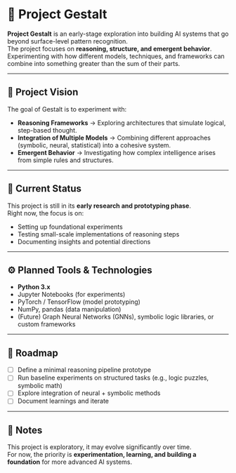 # 🧠 Project Gestalt

**Project Gestalt** is an early-stage exploration into building AI systems that go beyond surface-level pattern recognition.  
The project focuses on **reasoning, structure, and emergent behavior**. Experimenting with how different models, techniques, and frameworks can combine into something greater than the sum of their parts.  

---

## 🎯 Project Vision
The goal of Gestalt is to experiment with:  
- **Reasoning Frameworks** → Exploring architectures that simulate logical, step-based thought.  
- **Integration of Multiple Models** → Combining different approaches (symbolic, neural, statistical) into a cohesive system.  
- **Emergent Behavior** → Investigating how complex intelligence arises from simple rules and structures.  

---

## 🚧 Current Status
This project is still in its **early research and prototyping phase**.  
Right now, the focus is on:  
- Setting up foundational experiments  
- Testing small-scale implementations of reasoning steps  
- Documenting insights and potential directions  

---

## ⚙️ Planned Tools & Technologies
- **Python 3.x**  
- Jupyter Notebooks (for experiments)  
- PyTorch / TensorFlow (model prototyping)  
- NumPy, pandas (data manipulation)  
- (Future) Graph Neural Networks (GNNs), symbolic logic libraries, or custom frameworks  

---

## 📌 Roadmap
- [ ] Define a minimal reasoning pipeline prototype  
- [ ] Run baseline experiments on structured tasks (e.g., logic puzzles, symbolic math)  
- [ ] Explore integration of neural + symbolic methods  
- [ ] Document learnings and iterate  

---

## 🤝 Notes
This project is exploratory, it may evolve significantly over time.  
For now, the priority is **experimentation, learning, and building a foundation** for more advanced AI systems.  
